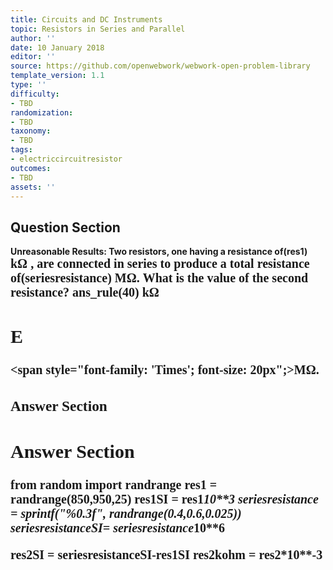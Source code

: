 ```yaml
---
title: Circuits and DC Instruments
topic: Resistors in Series and Parallel
author: ''
date: 10 January 2018
editor: ''
source: https://github.com/openwebwork/webwork-open-problem-library
template_version: 1.1
type: ''
difficulty:
- TBD
randomization:
- TBD
taxonomy:
- TBD
tags:
- electriccircuitresistor
outcomes:
- TBD
assets: ''
---
```


## Question Section 

<b>
<b>Unreasonable Results:<b> Two resistors, one having a resistance of(res1) <span style="font-family: 'Times'; font-size: 20px";>k&Omega;<span> , are connected in series to produce a total resistance of(seriesresistance) <span style="font-family: 'Times'; font-size: 20px";>M&Omega;<span>.
What is the value of the second resistance?
ans_rule(40) <span style="font-family: 'Times'; font-size: 20px";>k&Omega;<span>

## E
<span style="font-family: 'Times'; font-size: 20px";>M&Omega;<span>.
### Answer Section


## Answer Section

from random import randrange
res1 = randrange(850,950,25)
res1SI = res1*10**3
seriesresistance = sprintf("%0.3f", randrange(0.4,0.6,0.025))
seriesresistanceSI= seriesresistance*10**6

res2SI = seriesresistanceSI-res1SI
res2kohm = res2*10**-3